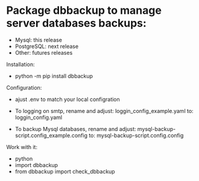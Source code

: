 # Package dbbackup to manage server databases backups:
- Mysql: this release
- PostgreSQL: next release
- Other: futures releases

Installation:
- python -m pip install dbbackup

Configuration:
- ajust .env to match your local configration

- To logging on smtp, rename and adjust:
loggin_config_example.yaml
to: 
loggin_config.yaml

- To backup Mysql databases, rename and adjust:
mysql-backup-script.config_example.config
to: 
mysql-backup-script.config.config

Work with it:
- python
- import dbbackup
- from dbbackup import check_dbbackup

